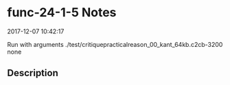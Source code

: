 # func-24-1-5 Notes

2017-12-07 10:42:17

Run with arguments ./test/critiquepracticalreason_00_kant_64kb.c2cb-3200 none

## Description

